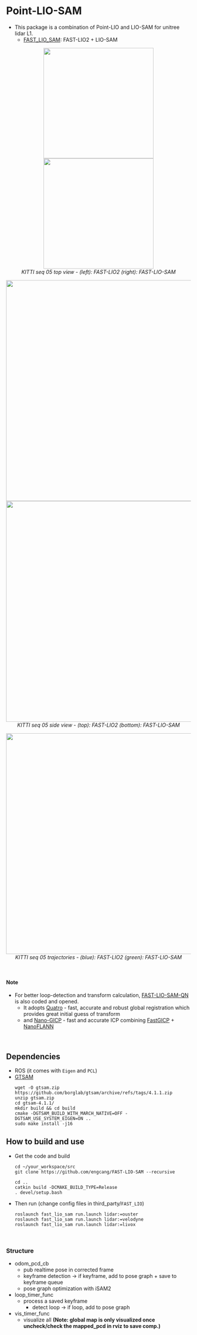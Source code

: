 # Point-LIO-SAM
+ This package is a combination of Point-LIO and LIO-SAM for unitree lidar L1.
    + [FAST_LIO_SAM](https://github.com/kahowang/FAST_LIO_SAM): FAST-LIO2 + LIO-SAM


<p align="center">
  <img src="imgs/fast1.png" height="300"/>
  <img src="imgs/sam1.png" height="300"/>
  <br>
  <em>KITTI seq 05 top view - (left): FAST-LIO2 (right): FAST-LIO-SAM</em>
</p>
<p align="center">
  <img src="imgs/fast2.png" width="600"/>
  <img src="imgs/sam2.png" width="600"/>
  <br>
  <em>KITTI seq 05 side view - (top): FAST-LIO2 (bottom): FAST-LIO-SAM</em>
</p>
<p align="center">
  <img src="imgs/traj.png" width="600"/>
  <br>
  <em>KITTI seq 05 trajectories - (blue): FAST-LIO2 (green): FAST-LIO-SAM</em>
</p>

<br>

 
#### Note
+ For better loop-detection and transform calculation, [FAST-LIO-SAM-QN](https://github.com/engcang/FAST-LIO-SAM-QN) is also coded and opened.
    + It adopts [Quatro](https://github.com/url-kaist/Quatro) - fast, accurate and robust global registration which provides great initial guess of transform
    + and [Nano-GICP](https://github.com/vectr-ucla/direct_lidar_odometry) - fast and accurate ICP combining [FastGICP](https://github.com/SMRT-AIST/fast_gicp) + [NanoFLANN](https://github.com/jlblancoc/nanoflann)


<br>

## Dependencies
+ ROS (it comes with `Eigen` and `PCL`)
+ [GTSAM](https://github.com/borglab/gtsam)
    ```shell
    wget -O gtsam.zip https://github.com/borglab/gtsam/archive/refs/tags/4.1.1.zip
    unzip gtsam.zip
    cd gtsam-4.1.1/
    mkdir build && cd build
    cmake -DGTSAM_BUILD_WITH_MARCH_NATIVE=OFF -DGTSAM_USE_SYSTEM_EIGEN=ON ..
    sudo make install -j16
    ```

## How to build and use
+ Get the code and build
    ```shell
    cd ~/your_workspace/src
    git clone https://github.com/engcang/FAST-LIO-SAM --recursive

    cd ..
    catkin build -DCMAKE_BUILD_TYPE=Release
    . devel/setup.bash
    ```
+ Then run (change config files in third_party/`FAST_LIO`)
    ```shell
    roslaunch fast_lio_sam run.launch lidar:=ouster
    roslaunch fast_lio_sam run.launch lidar:=velodyne
    roslaunch fast_lio_sam run.launch lidar:=livox
    ```

<br>

### Structure
+ odom_pcd_cb
    + pub realtime pose in corrected frame
    + keyframe detection -> if keyframe, add to pose graph + save to keyframe queue
    + pose graph optimization with iSAM2
+ loop_timer_func
    + process a saved keyframe
        + detect loop -> if loop, add to pose graph
+ vis_timer_func
    + visualize all **(Note: global map is only visualized once uncheck/check the mapped_pcd in rviz to save comp.)**
